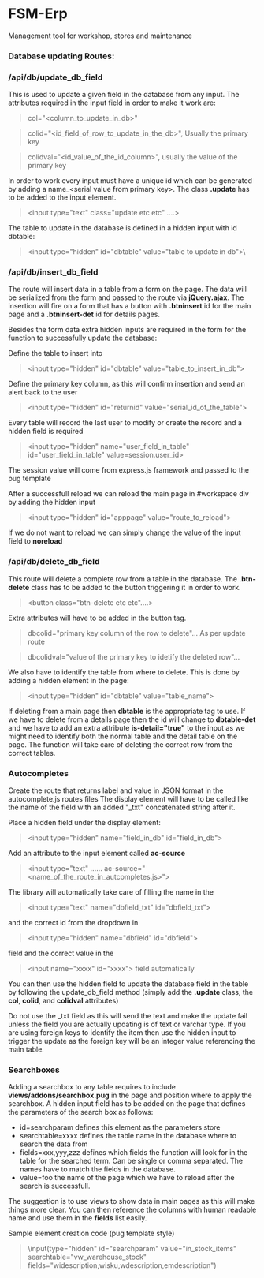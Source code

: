 # FSM-Erp
Management tool for workshop, stores and maintenance

### Database updating Routes:

### /api/db/update_db_field
This is used to update a given field in the database from any input. The attributes required in the input field in order to make it work are: 

>col="\<column_to_update_in_db>"

>colid="\<id_field_of_row_to_update_in_the_db>", Usually the primary key

>colidval="\<id_value_of_the_id_column>", usually the value of the primary key

In order to work every input must have a unique id which can be generated by adding a name_\<serial value from primary key>\. The class **.update** has to be added to the input element. 

>\<input type="text" class="update etc etc" ....>

The table to update in the database is defined in a hidden input with id dbtable: 

>\<input type="hidden" id="dbtable" value="table to update in db">\

### /api/db/insert_db_field
The route will insert data in a table from a form on the page. The data will be serialized from the form and passed to the route via **jQuery.ajax**. The insertion will fire on a form that has a button with **.btninsert** id for the main page and a **.btninsert-det** id for details pages.

Besides the form data extra hidden inputs are required in the form for the function to successfully update the database:

Define the table to insert into

>\<input type="hidden" id="dbtable" value="table_to_insert_in_db">

Define the primary key column, as this will confirm insertion and send an alert back to the user

>\<input type="hidden" id="returnid" value="serial_id_of_the_table">

Every table will record the last user to modify or create the record and a hidden field is required

>\<input type="hidden" name="user_field_in_table" id="user_field_in_table" value=session.user_id>

The session value will come from express.js framework and passed to the pug template

After a successfull reload we can reload the main page in #workspace div by adding the hidden input

>\<input type="hidden" id="apppage" value="route_to_reload">

If we do not want to reload we can simply change the value of the input field to **noreload**

### /api/db/delete_db_field
This route will delete a complete row from a table in the database. The **.btn-delete** class has to be added to the button triggering it in order to work. 

>\<button class="btn-delete etc etc"....>

Extra attributes will have to be added in the button tag.

>dbcolid="primary key column of the row to delete"... As per update route

>dbcolidval="value of the primary key to idetify the deleted row"...

We also have to identify the table from where to delete. This is done by adding a hidden element in the page:

>\<input type="hidden" id="dbtable" value="table_name">

If deleting from a main page then **dbtable** is the appropriate tag to use. If we have to delete from a details page then the id will change to **dbtable-det** and we have to add an extra attribute **is-detail="true"** to the input as we might need to identify both the normal table and the detail table on the page. The function will take care of deleting the correct row from the correct tables.

### Autocompletes
Create the route that returns label and value in JSON format in the autocomplete.js routes files
The display element will have to be called like the name of the field with an added "_txt" concatenated string after it.

Place a hidden field under the display element:

>\<input type="hidden" name="field_in_db" id="field_in_db">

Add an attribute to the input element called **ac-source**

>\<input type="text" ...... ac-source="\<name_of_the_route_in_autcompletes.js>">

The library will automatically take care of filling the name in the 

>\<input type="text" name="dbfield_txt" id="dbfield_txt"> 

and the correct id from the dropdown in

>\<input type="hidden" name="dbfield" id="dbfield">

field and the correct value in the 

>\<input name="xxxx" id="xxxx"> field automatically

You can then use the hidden field to update the database field in the table by following the update_db_field method (simply add the  **.update** class, the **col**, **colid**, and **colidval** attributes)

Do not use the _txt field as this will send the text and make the update fail unless the field you are actually updating is of text or varchar type. If you are using foreign keys to identify the item then use the hidden input to trigger the update as the foreign key will be an integer value referencing the main table.

### Searchboxes

Adding a searchbox to any table requires to include **views/addons/searchbox.pug** in the page and position where to apply the searchbox. A hidden input field has to be added on the page that defines the parameters of the search box as follows:

- id=searchparam defines this element as the parameters store
- searchtable=xxxx defines the table name in the database where to search the data from
- fields=xxx,yyy,zzz defines which fields the function will look for in the table for the searched term. Can be single or comma separated. The names have to match the fields in the database.
- value=foo the name of the page which we have to reload after the search is successfull.

The suggestion is to use views to show data in main oages as this will make things more clear. You can then reference the columns with human readable name and use them in the **fields** list easily.

Sample element creation code (pug template style)
>\input(type="hidden" id="searchparam" value="in_stock_items" searchtable="vw_warehouse_stock" fields="widescription,wisku,wdescription,emdescription")
